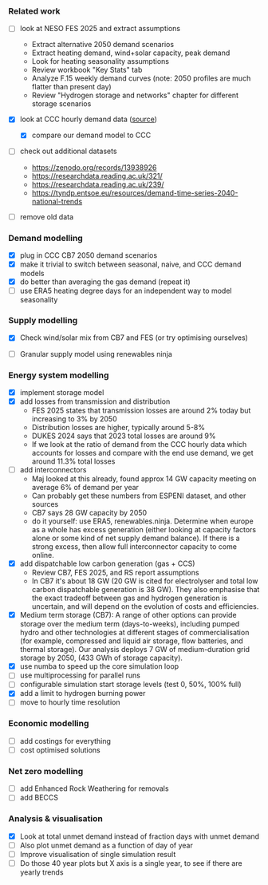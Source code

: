 ### Related work

- [ ] look at NESO FES 2025 and extract assumptions
    - Extract alternative 2050 demand scenarios
    - Extract heating demand, wind+solar capacity, peak demand
    - Look for heating seasonality assumptions
    - Review workbook "Key Stats" tab
    - Analyze F.15 weekly demand curves (note: 2050 profiles are much flatter than present day)
    - Review "Hydrogen storage and networks" chapter for different storage scenarios
- [x] look at CCC hourly demand data ([source](https://www.theccc.org.uk/wp-content/uploads/2025/05/The-Seventh-Carbon-Budget-methodology-accompanying-data-electricity-supply-hourly-results.xlsx))
    - [x] compare our demand model to CCC

- [ ] check out additional datasets
    - https://zenodo.org/records/13938926
    - https://researchdata.reading.ac.uk/321/
    - https://researchdata.reading.ac.uk/239/
    - https://tyndp.entsoe.eu/resources/demand-time-series-2040-national-trends

- [ ] remove old data

### Demand modelling

- [x] plug in CCC CB7 2050 demand scenarios
- [x] make it trivial to switch between seasonal, naive, and CCC demand models
- [x] do better than averaging the gas demand (repeat it)
- [ ] use ERA5 heating degree days for an independent way to model seasonality

### Supply modelling

- [x] Check wind/solar mix from CB7 and FES (or try optimising ourselves)
- [ ] Granular supply model using renewables ninja


### Energy system modelling

- [x] implement storage model
- [x] add losses from transmission and distribution
    - FES 2025 states that transmission losses are around 2% today but increasing to 3% by 2050
    - Distribution losses are higher, typically around 5-8%
    - DUKES 2024 says that 2023 total losses are around 9%
    - If we look at the ratio of demand from the CCC hourly data which accounts for losses and compare with the end use demand, we get around 11.3% total losses
- [ ] add interconnectors
    - Maj looked at this already, found approx 14 GW capacity meeting on average 6% of demand per year
    - Can probably get these numbers from ESPENI dataset, and other sources
    - CB7 says 28 GW capacity by 2050
    - do it yourself: use ERA5, renewables.ninja. Determine when europe as a whole has excess generation (either looking at capacity factors alone or some kind of net supply demand balance). If there is a strong excess, then allow full interconnector capacity to come online. 
- [x] add dispatchable low carbon generation (gas + CCS)
    - Review CB7, FES 2025, and RS report assumptions
    - In CB7 it's about 18 GW (20 GW is cited for electrolyser and total low carbon dispatchable generation is 38 GW). They also emphasise that the exact tradeoff between gas and hydrogen generation is uncertain, and will depend on the evolution of costs and efficiencies.
- [x] Medium term storage (CB7): A range of other options can provide storage over the medium term (days-to-weeks), including pumped hydro and other technologies at different stages of commercialisation (for example, compressed and liquid air storage, flow batteries, and thermal storage). Our analysis deploys 7 GW of medium-duration grid storage by 2050, (433 GWh of storage capacity).
- [x] use numba to speed up the core simulation loop
- [ ] use multiprocessing for parallel runs
- [ ] configurable simulation start storage levels (test 0, 50%, 100% full)
- [x] add a limit to hydrogen burning power
- [ ] move to hourly time resolution

### Economic modelling

- [ ] add costings for everything
- [ ] cost optimised solutions

### Net zero modelling

- [ ] add Enhanced Rock Weathering for removals
- [ ] add BECCS

### Analysis & visualisation

- [x] Look at total unmet demand instead of fraction days with unmet demand
- [ ] Also plot unmet demand as a function of day of year
- [ ] Improve visualisation of single simulation result
- [ ] Do those 40 year plots but X axis is a single year, to see if there are yearly trends 
